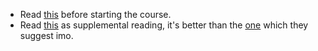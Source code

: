 - Read [this](https://www.amazon.com/gp/product/B0B123P5GV/ref=dbs_a_def_rwt_bibl_vppi_i0) before starting the course.
- Read [this](https://www.amazon.com/Digital-Design-Computer-Architecture-RISC-V/dp/0128200642/ref=sr_1_2?qid=1669753207&refinements=p_27%3ASarah+L.+Harris&s=books&sr=1-2&text=Sarah+L.+Harris) as supplemental reading, it's better than the [one](https://www.amazon.com/gp/product/B08TRLDR2Q/ref=dbs_a_def_rwt_bibl_vppi_i1) which they suggest imo.
